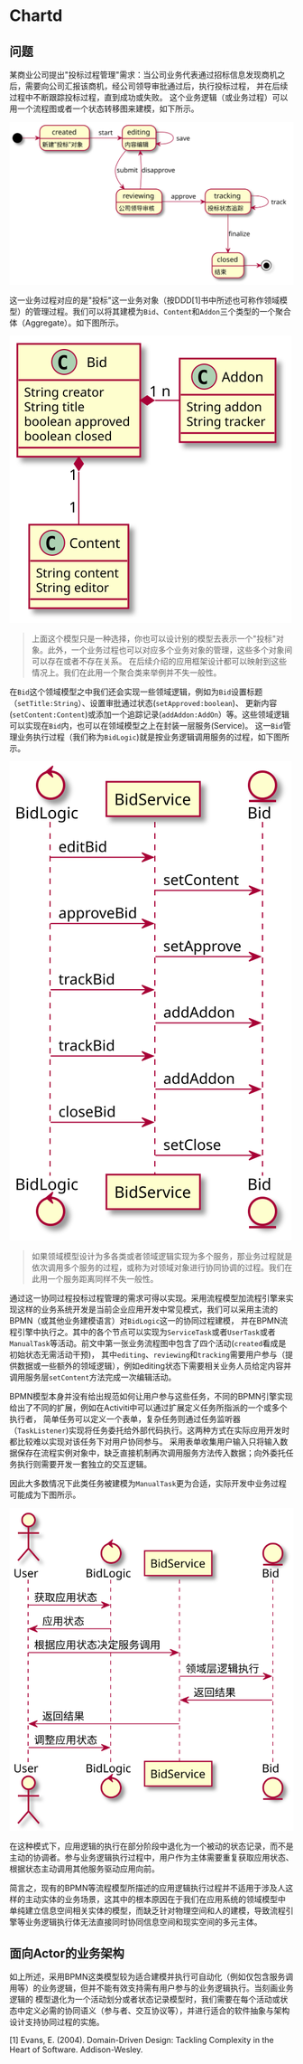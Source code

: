 # Chartd

## 问题

[//]: # (针对用户需求，应用软件要完成若干用户任务，这些任务的实现一般成为应用逻辑或业务逻辑。这些业务逻辑协调用以表达领域概念的对象来解决问题[1]。)


某商业公司提出"投标过程管理"需求：当公司业务代表通过招标信息发现商机之后，需要向公司汇报该商机，经公司领导审批通过后，执行投标过程，
并在后续过程中不断跟踪投标过程，直到成功或失败。 这个业务逻辑（或业务过程）可以用一个流程图或者一个状态转移图来建模，如下所示。


![](uml/logic.svg)

这一业务过程对应的是"投标"这一业务对象（按DDD[1]书中所述也可称作领域模型）的管理过程。我们可以将其建模为`Bid`、`Content`和`Addon`三个类型的一个聚合体（Aggregate）。如下图所示。

![](uml/model.svg)

> 上面这个模型只是一种选择，你也可以设计别的模型去表示一个"投标"对象。此外，一个业务过程也可以对应多个业务对象的管理，这些多个对象间可以存在或者不存在关系。
在后续介绍的应用框架设计都可以映射到这些情况上。我们在此用一个聚合类来举例并不失一般性。

在`Bid`这个领域模型之中我们还会实现一些领域逻辑，例如为`Bid`设置标题（`setTitle:String`）、设置审批通过状态(`setApproved:boolean`)、
更新内容(`setContent:Content`)或添加一个追踪记录(`addAddon:AddOn`）等。这些领域逻辑可以实现在`Bid`内，也可以在领域模型之上在封装一层服务(Service)。
这一`Bid`管理业务执行过程（我们称为`BidLogic`)就是按业务逻辑调用服务的过程，如下图所示。

![](uml/logic-coord.svg)

> 如果领域模型设计为多各类或者领域逻辑实现为多个服务，那业务过程就是依次调用多个服务的过程，或称为对领域对象进行协同协调的过程。我们在此用一个服务距离同样不失一般性。

通过这一协同过程投标过程管理的需求可得以实现。采用流程模型加流程引擎来实现这样的业务系统开发是当前企业应用开发中常见模式，我们可以采用主流的BPMN（或其他业务建模语言）对`BidLogic`这一的协同过程建模，
并在BPMN流程引擎中执行之。其中的各个节点可以实现为`ServiceTask`或者`UserTask`或者`ManualTask`等活动。前文中第一张业务流程图中包含了四个活动(`created`看成是初始状态无需活动干预)，
其中`editing`、`reviewing`和`tracking`需要用户参与（提供数据或一些额外的领域逻辑），例如editing状态下需要相关业务人员给定内容并调用服务层`setContent`方法完成一次编辑活动。

BPMN模型本身并没有给出规范如何让用户参与这些任务，不同的BPMN引擎实现给出了不同的扩展，例如在Activiti中可以通过扩展定义任务所指派的一个或多个执行者，
简单任务可以定义一个表单，复杂任务则通过任务监听器（`TaskListener`)实现将任务委托给外部代码执行。这两种方式在实际应用开发时都比较难以实现对该任务下对用户协同参与。
采用表单收集用户输入只将输入数据保存在流程实例对象中，缺乏直接机制再次调用服务方法传入数据；向外委托任务执行则需要开发一套独立的交互逻辑。

因此大多数情况下此类任务被建模为`ManualTask`更为合适，实际开发中业务过程可能成为下图所示。

![](uml/user-coord.svg)


在这种模式下，应用逻辑的执行在部分阶段中退化为一个被动的状态记录，而不是主动的协调者。参与业务逻辑执行过程中，用户作为主体需要重复获取应用状态、
根据状态主动调用其他服务驱动应用向前。 

简言之，现有的BPMN等流程模型所描述的应用逻辑执行过程并不适用于涉及人这样的主动实体的业务场景，这其中的根本原因在于我们在应用系统的领域模型中
单纯建立信息空间相关实体的模型，而缺乏针对物理空间和人的建模，导致流程引擎等业务逻辑执行体无法直接同时协同信息空间和现实空间的多元主体。

## 面向Actor的业务架构

如上所述，采用BPMN这类模型较为适合建模并执行可自动化（例如仅包含服务调用等）的业务逻辑，但并不能有效支持需有用户参与的业务逻辑执行。当刻画业务逻辑的
模型退化为一个活动划分或者状态记录模型时，我们需要在每个活动或状态中定义必需的协同语义（参与者、交互协议等），并进行适合的软件抽象与架构设计支持协同过程的实施。



[//]: # (- 一个活动/状态下需要谁参与没有明确定义。应用逻辑执行的每个状态下需要执行的任务需要明确规约主客体；)

[//]: # (- 一个活动/状态下的参与者怎么协同没有明确定义。每个状态下的参与方之间的交互协议（输入什么输出什么）并不在应用逻辑中表达，如果涉及多个参与者他们间的关系缺乏明确表达和具体实施方法，例如"多数表决"如何表达并实施。)


[1] Evans, E. (2004). Domain-Driven Design: Tackling Complexity in the Heart of Software. Addison-Wesley. 

